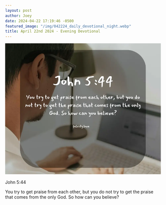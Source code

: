 ```yaml
---
layout: post
author: Joey
date: 2024-04-22 17:19:46 -0500
featured_image: "/img/042224_daily_devotional_night.webp"
title: April 22nd 2024 - Evening Devotional
---
```


[![April 22nd 2024 - Evening Devotional](/img/042224_daily_devotional_night.webp)](/img/042224_daily_devotional_night.webp)

John 5:44

 You try to get praise from each other, but you do not try to get the praise that comes from the only God. So how can you believe?